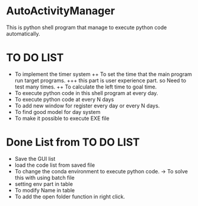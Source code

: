 # AutoActivityManager

This is python shell program that manage to execute python code automatically.



# TO DO LIST

+ To implement the timer system
++ To set the time that the main program run target programs. 
+++ this part is user experience part. so Need to test many times.
++ To calculate the left time to goal time.
+ To execute python code in this shell program at every day. 
+ To execute python code at every N days
+ To add new window for register every day or every N days.
+ To find good model for day system
+ To make it possible to execute EXE file 


# Done List from TO DO LIST

+ Save the GUI list 
+ load the code list from saved file
+ To change the conda environment to execute python code. -> To solve this with using batch file
+ setting env part in table
+ To modify Name in table
+ To add the open folder function in right click.


